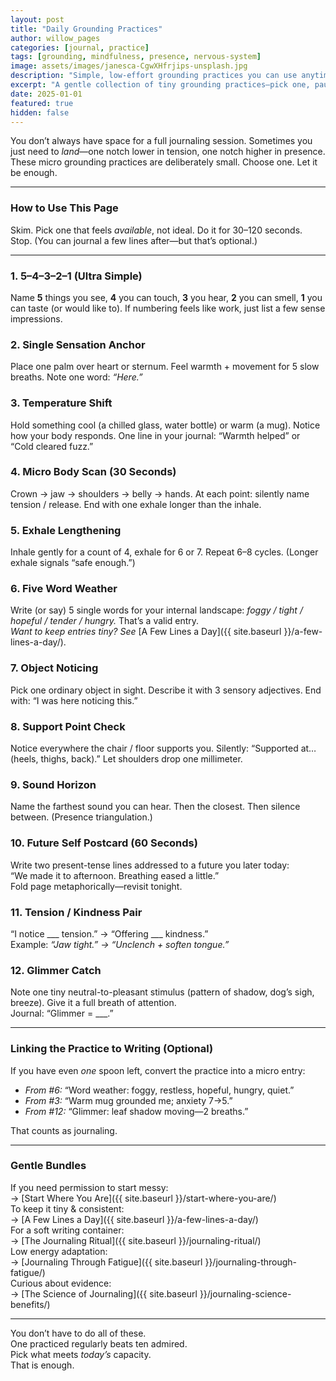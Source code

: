 ```yaml
---
layout: post
title: "Daily Grounding Practices"
author: willow_pages
categories: [journal, practice]
tags: [grounding, mindfulness, presence, nervous-system]
image: assets/images/janesca-CgwXHfrjips-unsplash.jpg
description: "Simple, low-effort grounding practices you can use anytime—tiny sensory resets, breath cues, and micro journaling prompts."
excerpt: "A gentle collection of tiny grounding practices—pick one, pause a minute, return to yourself."
date: 2025-01-01
featured: true
hidden: false
---
```


You don’t always have space for a full journaling session. Sometimes you just need to *land*—one notch lower in tension, one notch higher in presence. These micro grounding practices are deliberately small. Choose one. Let it be enough.

---

### How to Use This Page
Skim. Pick one that feels *available*, not ideal. Do it for 30–120 seconds. Stop. (You can journal a few lines after—but that’s optional.)

---

### 1. 5–4–3–2–1 (Ultra Simple)  
Name **5** things you see, **4** you can touch, **3** you hear, **2** you can smell, **1** you can taste (or would like to). If numbering feels like work, just list a few sense impressions.

### 2. Single Sensation Anchor  
Place one palm over heart or sternum. Feel warmth + movement for 5 slow breaths. Note one word: *“Here.”*

### 3. Temperature Shift  
Hold something cool (a chilled glass, water bottle) or warm (a mug). Notice how your body responds. One line in your journal: “Warmth helped” or “Cold cleared fuzz.”

### 4. Micro Body Scan (30 Seconds)  
Crown → jaw → shoulders → belly → hands. At each point: silently name tension / release. End with one exhale longer than the inhale.

### 5. Exhale Lengthening  
Inhale gently for a count of 4, exhale for 6 or 7. Repeat 6–8 cycles. (Longer exhale signals “safe enough.”)

### 6. Five Word Weather  
Write (or say) 5 single words for your internal landscape: *foggy / tight / hopeful / tender / hungry.* That’s a valid entry.  
*Want to keep entries tiny? See* [A Few Lines a Day]({{ site.baseurl }}/a-few-lines-a-day/).

### 7. Object Noticing  
Pick one ordinary object in sight. Describe it with 3 sensory adjectives. End with: “I was here noticing this.”

### 8. Support Point Check  
Notice everywhere the chair / floor supports you. Silently: “Supported at… (heels, thighs, back).” Let shoulders drop one millimeter.

### 9. Sound Horizon  
Name the farthest sound you can hear. Then the closest. Then silence between. (Presence triangulation.)

### 10. Future Self Postcard (60 Seconds)  
Write two present-tense lines addressed to a future you later today:  
“We made it to afternoon. Breathing eased a little.”  
Fold page metaphorically—revisit tonight.

### 11. Tension / Kindness Pair  
“I notice ___ tension.” → “Offering ___ kindness.”  
Example: *“Jaw tight.” → “Unclench + soften tongue.”*

### 12. Glimmer Catch  
Note one tiny neutral-to-pleasant stimulus (pattern of shadow, dog’s sigh, breeze). Give it a full breath of attention.  
Journal: “Glimmer = ___.”

---

### Linking the Practice to Writing (Optional)

If you have even *one* spoon left, convert the practice into a micro entry:
- *From #6:* “Word weather: foggy, restless, hopeful, hungry, quiet.”
- *From #3:* “Warm mug grounded me; anxiety 7→5.”
- *From #12:* “Glimmer: leaf shadow moving—2 breaths.”

That counts as journaling.

---

### Gentle Bundles  
If you need permission to start messy:  
→ [Start Where You Are]({{ site.baseurl }}/start-where-you-are/)  
To keep it tiny & consistent:  
→ [A Few Lines a Day]({{ site.baseurl }}/a-few-lines-a-day/)  
For a soft writing container:  
→ [The Journaling Ritual]({{ site.baseurl }}/journaling-ritual/)  
Low energy adaptation:  
→ [Journaling Through Fatigue]({{ site.baseurl }}/journaling-through-fatigue/)  
Curious about evidence:  
→ [The Science of Journaling]({{ site.baseurl }}/journaling-science-benefits/)

---

You don’t have to do all of these.  
One practiced regularly beats ten admired.  
Pick what meets *today’s* capacity.  
That is enough.
